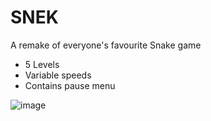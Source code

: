 # SNEK

A remake of everyone's favourite Snake game
* 5 Levels
* Variable speeds 
* Contains pause menu

![image](https://user-images.githubusercontent.com/75845563/120591901-8efd5580-c45a-11eb-8a41-9bef21af0918.png)
